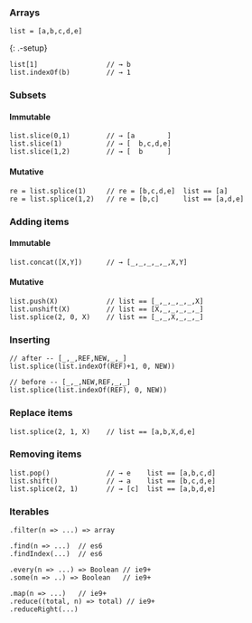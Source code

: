 ### Arrays

    list = [a,b,c,d,e]

{: .-setup}

    list[1]                 // → b
    list.indexOf(b)         // → 1

### Subsets

#### Immutable

    list.slice(0,1)         // → [a        ]
    list.slice(1)           // → [  b,c,d,e]
    list.slice(1,2)         // → [  b      ]

#### Mutative

    re = list.splice(1)     // re = [b,c,d,e]  list == [a]
    re = list.splice(1,2)   // re = [b,c]      list == [a,d,e]

### Adding items

#### Immutable

    list.concat([X,Y])      // → [_,_,_,_,_,X,Y]

#### Mutative

    list.push(X)            // list == [_,_,_,_,_,X]
    list.unshift(X)         // list == [X,_,_,_,_,_]
    list.splice(2, 0, X)    // list == [_,_,X,_,_,_]

### Inserting

    // after -- [_,_,REF,NEW,_,_]
    list.splice(list.indexOf(REF)+1, 0, NEW))

    // before -- [_,_,NEW,REF,_,_]
    list.splice(list.indexOf(REF), 0, NEW))

### Replace items

    list.splice(2, 1, X)    // list == [a,b,X,d,e]

### Removing items

    list.pop()              // → e    list == [a,b,c,d]
    list.shift()            // → a    list == [b,c,d,e]
    list.splice(2, 1)       // → [c]  list == [a,b,d,e]

### Iterables

    .filter(n => ...) => array

    .find(n => ...)  // es6
    .findIndex(...)  // es6

    .every(n => ...) => Boolean // ie9+
    .some(n => ..) => Boolean   // ie9+

    .map(n => ...)   // ie9+
    .reduce((total, n) => total) // ie9+
    .reduceRight(...)
